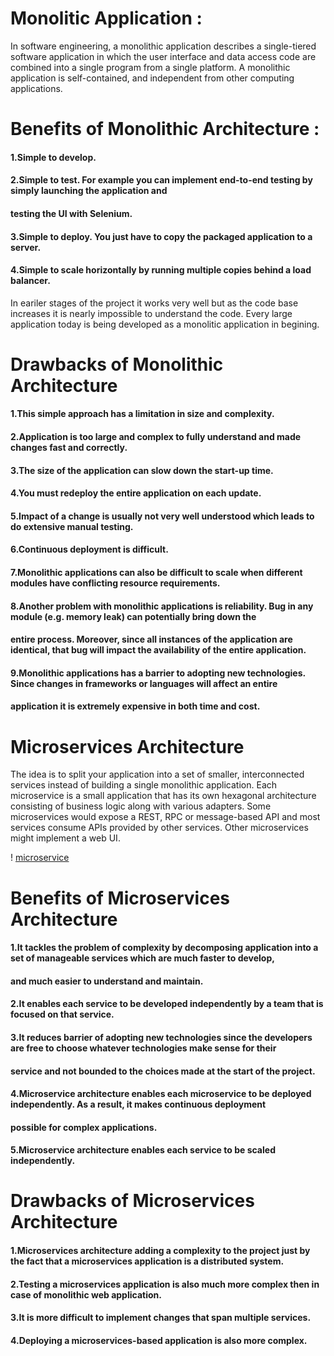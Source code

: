 # Monolitic Application :
In software engineering, a monolithic application describes a single-tiered software application in which the user interface and 
data access code are combined into a single program from a single platform. A monolithic application is self-contained, and independent 
from other computing applications.
#  Benefits of Monolithic Architecture :
#### 1.Simple to develop.
####  2.Simple to test. For example you can implement end-to-end testing by simply launching the application and
####  testing the UI with Selenium.
####  3.Simple to deploy. You just have to copy the packaged application to a server.
####  4.Simple to scale horizontally by running multiple copies behind a load balancer.
In eariler stages of the project it works very well but as the code base increases it is nearly impossible to understand the code.
Every large application today is being developed as a monolitic application in begining.
# Drawbacks of Monolithic Architecture
####  1.This simple approach has a limitation in size and complexity.
####  2.Application is too large and complex to fully understand and made changes fast and correctly.
####  3.The size of the application can slow down the start-up time.
####  4.You must redeploy the entire application on each update.
####  5.Impact of a change is usually not very well understood which leads to do extensive manual testing.
####  6.Continuous deployment is difficult.
####  7.Monolithic applications can also be difficult to scale when different modules have conflicting resource requirements.
####  8.Another problem with monolithic applications is reliability. Bug in any module (e.g. memory leak) can potentially bring down the
####  entire process. Moreover, since all instances of the application are identical, that bug will impact the availability of the entire application.
####  9.Monolithic applications has a barrier to adopting new technologies. Since changes in frameworks or languages will affect an entire
####   application it is extremely expensive in both time and cost.

# Microservices Architecture
The idea is to split your application into a set of smaller, interconnected services instead of building a single monolithic application. 
Each microservice is a small application that has its own hexagonal architecture consisting of business logic along with various adapters. 
Some microservices would expose a REST, RPC or message-based API and most services consume APIs provided by other services. 
Other microservices might implement a web UI.

! [microservice](https://cdn-images-1.medium.com/max/1600/0*nQZhIgz34givPDhY.png)
# Benefits of Microservices Architecture
####  1.It tackles the problem of complexity by decomposing application into a set of manageable services which are much faster to develop,
####   and much easier to understand and maintain.
####  2.It enables each service to be developed independently by a team that is focused on that service.
####  3.It reduces barrier of adopting new technologies since the developers are free to choose whatever technologies make sense for their 
####  service and not bounded to the choices made at the start of the project.
####  4.Microservice architecture enables each microservice to be deployed independently. As a result, it makes continuous deployment 
####  possible for complex applications.
####  5.Microservice architecture enables each service to be scaled independently.

# Drawbacks of Microservices Architecture
####  1.Microservices architecture adding a complexity to the project just by the fact that a microservices application is a distributed system. 
####  2.Testing a microservices application is also much more complex then in case of monolithic web application.
####  3.It is more difficult to implement changes that span multiple services. 
####  4.Deploying a microservices-based application is also more complex. 
